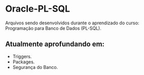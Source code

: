 # Oracle-PL-SQL
Arquivos sendo desenvolvidos durante o aprendizado do curso: Programação para Banco de Dados (PL-SQL).

## Atualmente aprofundando em:
  - Triggers.
  - Packages.
  - Segurança do Banco.
